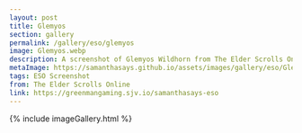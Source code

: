 ```yaml
---
layout: post
title: Glemyos
section: gallery
permalink: /gallery/eso/glemyos
image: Glemyos.webp
description: A screenshot of Glemyos Wildhorn from The Elder Scrolls Online, taken by Samantha Says.
metaImage: https://samanthasays.github.io/assets/images/gallery/eso/Glemyos.webp
tags: ESO Screenshot
from: The Elder Scrolls Online
link: https://greenmangaming.sjv.io/samanthasays-eso
---
```

{% include imageGallery.html %}